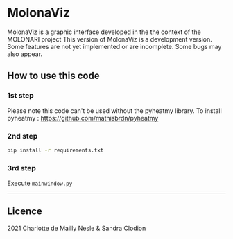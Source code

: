# MolonaViz

MolonaViz is a graphic interface developed in the the context of the MOLONARI project 
This version of MolonaViz is a development version. Some features are not yet implemented or are incomplete.
Some bugs may also appear.

## How to use this code

### 1st step
Please note this code can't be used without the pyheatmy library. 
To install pyheatmy : https://github.com/mathisbrdn/pyheatmy

### 2nd step
```sh
pip install -r requirements.txt
```
### 3rd step
Execute `mainwindow.py`

***

## Licence

2021 Charlotte de Mailly Nesle & Sandra Clodion
